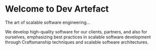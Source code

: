 # Welcome to Dev Artefact

The art of scalable software engineering…

We develop high-quality software for our clients, partners, and also for ourselves, emphasizing best practices in scalable software development through Craftsmanship techniques and scalable software architectures.

